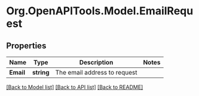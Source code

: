 # Org.OpenAPITools.Model.EmailRequest

## Properties

Name | Type | Description | Notes
------------ | ------------- | ------------- | -------------
**Email** | **string** | The email address to request | 

[[Back to Model list]](../README.md#documentation-for-models) [[Back to API list]](../README.md#documentation-for-api-endpoints) [[Back to README]](../README.md)

